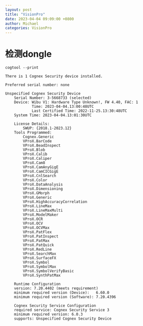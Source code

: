 ```yaml
---
layout: post
title: "VisionPro"
date: 2023-04-04 09:09:00 +0800
author: Michael
categories: VisionPro
---
```


# 检测dongle
    cogtool --print

    There is 1 Cognex Security device installed.

    Preferred serial number: none

    Unspecified Cognex Security Device
        Serial Number: 3-5668733 (selected)
        Device: Wibu V1: Hardware Type Unknown!, FW 4.40, FAC: 1
                Time: 2023-04-04.13:00:48UTC
                Last Certified Time: 2022-11-25.13:30:48UTC
        System Time: 2023-04-04.13:01:30UTC

        License Details:
            SWUP: {2018.1-2023.12}
        Tools Programmed:
            Cognex.Generic
            VProX.BarCode
            VProX.BeadInspect
            VProX.Blob
            VProX.Calib
            VProX.Caliper
            VProX.Cam8
            VProX.CamAnyGigE
            VProX.CamCICGigE
            VProX.CnlSearch
            VProX.Color
            VProX.DataAnalysis
            VProX.Dimensioning
            VProX.GMorph
            VProX.Generic
            VProX.HighAccuracyCorrelation
            VProX.LineMax
            VProX.LineMaxMulti
            VProX.ModelMaker
            VProX.OCR
            VProX.OCV
            VProX.OCVMax
            VProX.PatFlex
            VProX.PatInspect
            VProX.PatMax
            VProX.PatQuick
            VProX.RedLine
            VProX.SearchMax
            VProX.SurfaceFX
            VProX.Symbol
            VProX.SymbolMax
            VProX.SymbolVerifyBasic
            VProX.SynthPatMax

        Runtime Configuration
        version: 7.20.4402 (meets requirement)
        minimum required version (Device):   6.60.0
        minimum required version (Software): 7.20.4396

        Cognex Security Service Configuration
        required service: Cognex Security Service 3
        minimum required version: 6.0.3
        supports: Unspecified Cognex Security Device